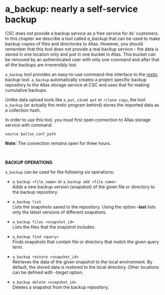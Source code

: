 # a_backup: nearly a self-service backup

CSC does not provide a backup service as a free service for its' customers. In this chapter we describe a tool called *a_backup*
that can be used to make backup copies of files and directories to Allas.  However, you should remember that this tool does not 
provide a real backup service - the data is stored in one location only and just in one bucket in Allas. This bucket can be
removed by an authenticated user with only one command and after that all the backups are irreversibly lost. 

`a_backup` tool provides an easy-to-use command-line interface to the [restic](https://restic.readthedocs.io/) backup tool.
 `a_backup` automatically creates a project specific backup 
repository to the Allas storage service at CSC and uses that for making cumulative backups.

Unlike data upload tools like `a_put`, `s3cmd put` or `rclone copy`, the tool `a_backup` (or actually the restic program behind) stores the imported data as a collection hash.


In order to use this tool, you must first open connection to Allas storage service with
command:
```
source $allas_conf_path
```

**Note:** The connection remains open for three hours.

&nbsp;


**BACKUP OPERATIONS**

`a_backup` can be used for the following six operations:

 - `a_backup <file_name>`  or `a_backup add <file_name>`   
 	Adds a new backup version (snapshot) of the given file or directory to the backup repository.

 - `a_backup list`   
 	Lists the snapshots saved to the repository. Using the option **-last** lists only the latest versions of different snapshots.
 
 - `a_backup files <snapshot_id>`   
 	Lists the files that the snapshot includes.

 - `a_backup find <query>`          
 	Finds snapshots that contain file or directory that match the given query term.

 - `a_backup restore <snapshot_id>`  
 	Retrieves the data of the given snapshot to the local environment. 
	By default, the stored data is restored to the local directory. Other locations can be defined with *-target* option.

 - `a_backup delete <snapshot_id>`  
 	Deletes a snapshot from the backup repository.


&nbsp;

